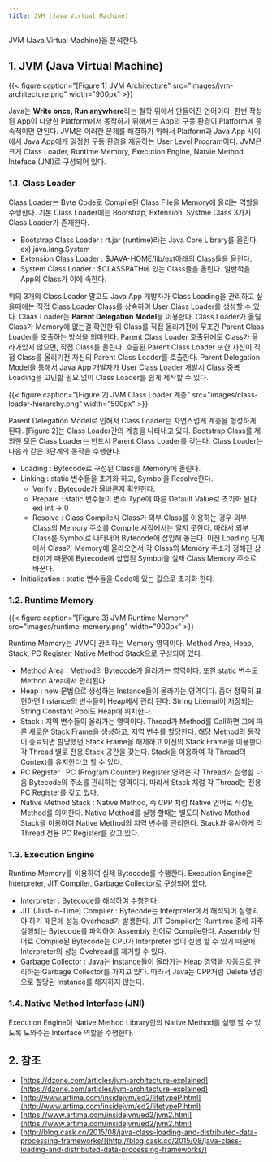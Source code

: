 ```yaml
---
title: JVM (Java Virtual Machine)
---
```


JVM (Java Virtual Machine)을 분석한다.

## 1. JVM (Java Virtual Machine)

{{< figure caption="[Figure 1] JVM Architecture" src="images/jvm-architecture.png" width="900px" >}}

Java는 **Write once, Run anywhere**라는 철학 위에서 만들어진 언어이다. 한번 작성된 App이 다양한 Platform에서 동작하기 위해서는 App의 구동 환경이 Platform에 종속적이면 안된다. JVM은 이러한 문제를 해결하기 위해서 Platform과 Java App 사이에서 Java App에게 일정한 구동 환경을 제공하는 User Level Program이다. JVM은 크게 Class Loader, Runtime Memory, Execution Engine, Natvie Method Inteface (JNI)로 구성되어 있다.

### 1.1. Class Loader

Class Loader는 Byte Code로 Compile된 Class File을 Memory에 올리는 역할을 수행한다. 기본 Class Loader에는 Bootstrap, Extension, Systme Class 3가지 Class Loader가 존재한다.

* Bootstrap Class Loader : rt.jar (runtime)라는 Java Core Library를 올린다. ex) java.lang.System
* Extension Class Loader : $JAVA-HOME/lib/ext아래의 Class들을 올린다.
* System Class Loader : $CLASSPATH에 있는 Class들을 올린다. 일반적을 App의 Class가 이에 속한다.

위의 3개의 Class Loader 말고도 Java App 개발자가 Class Loading을 관리하고 싶을때에는 직접 Class Loader Class를 상속하여 User Class Loader를 생성할 수 있다. Claas Loader는 **Parent Delegation Model**을 이용한다. Class Loader가 올릴 Class가 Memory에 없는걸 확인한 뒤 Class를 직접 올리기전에 무조건 Parent Class Loader를 호출하는 방식을 의미한다. Parent Class Loader 호출뒤에도 Class가 올라가있지 않으면, 직접 Class를 올린다. 호출된 Parent Class Loader 또한 자신이 직접 Class를 올리기전 자신의 Parent Class Loader를 호출한다. Parent Delegation Model을 통해서 Java App 개발자가 User Class Loader 개발시 Class 중복 Loading을 고민할 필요 없이 Class Loader를 쉽게 제작할 수 있다.

{{< figure caption="[Figure 2] JVM Class Loader 계층" src="images/class-loader-hierarchy.png" width="500px" >}}

Parent Delegation Model로 인해서 Class Loader는 자연스럽게 계층을 형성하게 된다. [Figure 2]는 Class Loader간의 계층을 나타내고 있다. Bootstrap Class를 제외한 모든 Class Loader는 반드시 Parent Class Loader를 갖는다. Class Loader는 다음과 같은 3단계의 동작을 수행한다.

* Loading : Bytecode로 구성된 Class를 Memory에 올린다.
* Linking : static 변수들을 초기화 하고, Symbol을 Resolve한다.
  * Verify : Bytecode가 올바른지 확인한다.
  * Prepare : static 변수들이 변수 Type에 따른 Default Value로 초기화 된다. ex) int -> 0
  * Resolve : Class Compile시 Class가 외부 Class를 이용하는 경우 외부 Class의 Memory 주소를 Compile 시점에서는 알지 못한다. 따라서 외부 Class를 Symbol로 나타내어 Bytecode에 삽입해 놓는다. 이전 Loading 단계에서 Class가 Memory에 올라오면서 각 Class의 Memory 주소가 정해진 상태이기 때문에 Bytecode에 삽입된 Symbol을 실제 Class Memory 주소로 바꾼다.
* Initialization : static 변수들을 Code에 있는 값으로 초기화 한다.

### 1.2. Runtime Memory

{{< figure caption="[Figure 3] JVM Runtime Memory" src="images/runtime-memory.png" width="900px" >}}

Runtime Memory는 JVM이 관리하는 Memory 영역이다. Method Area, Heap, Stack, PC Register, Native Method Stack으로 구성되어 있다.

* Method Area : Method의 Bytecode가 올라가는 영역이다. 또한 static 변수도 Method Area에서 관리된다.
* Heap : new 문법으로 생성하는 Instance들이 올라가는 영역이다. 좀더 정확히 표현하면 Instance의 변수들이 Heap에서 관리 된다. String Liternal이 저장되는 String Constant Pool도 Heap에 위치한다.
* Stack : 지역 변수들이 올라가는 영역이다. Thread가 Method를 Call하면 그에 따른 새로운 Stack Frame을 생성하고, 지역 변수를 할당한다. 해당 Method의 동작이 종료되면 할당했던 Stack Frame을 해제하고 이전의 Stack Frame을 이용한다. 각 Thread 별로 전용 Stack 공간을 갖는다. Stack을 이용하여 각 Thread의 Context를 유지한다고 할 수 있다.
* PC Register : PC (Program Counter) Register 영역은 각 Thread가 실행할 다음 Bytecode의 주소를 관리하는 영역이다. 따라서 Stack 처럼 각 Thread는 전용 PC Register를 갖고 있다.
* Native Method Stack : Native Method, 즉 CPP 처럼 Native 언어로 작성된 Method를 의미한다. Native Method를 실행 할때는 별도의 Native Method Stack을 이용하여 Native Method의 지역 변수를 관리한다. Stack과 유사하게 각 Thread 전용 PC Register를 갖고 있다.

### 1.3. Execution Engine

Runtime Memory를 이용하여 실제 Bytecode를 수행한다. Execution Engine은 Interpreter, JIT Compiler, Garbage Collector로 구성되어 있다.

* Interpreter : Bytecode를 해석하여 수행한다.
* JIT (Just-In-Time) Compiler : Bytecode는 Interpreter에서 해석되어 실행되야 하기 때문에 성능 Overhead가 발생한다. JIT Compiler는 Rumtime 중에 자주 실행되는 Bytecode를 파악하여 Assembly 언어로 Compile한다. Assembly 언어로 Compile된 Bytecode는 CPU가 Interpreter 없이 실행 할 수 있기 때문에 Interpreter의 성능 Ovehread를 제거할 수 있다.
* Garbage Collector : Java는 Instance들이 올라가는 Heap 영역을 자동으로 관리하는 Garbage Collector를 가지고 있다. 따라서 Java는 CPP처럼 Delete 명령으로 할당된 Instance를 해지하지 않는다.

### 1.4. Native Method Interface (JNI)

Execution Engine이 Native Method Library안의 Native Method를 실행 할 수 있도록 도와주는 Interface 역할을 수행한다.

## 2. 참조
* [https://dzone.com/articles/jvm-architecture-explained](https://dzone.com/articles/jvm-architecture-explained)
* [http://www.artima.com/insidejvm/ed2/lifetypeP.html](http://www.artima.com/insidejvm/ed2/lifetypeP.html)
* [https://www.artima.com/insidejvm/ed2/jvm2.html](https://www.artima.com/insidejvm/ed2/jvm2.html)
* [http://blog.cask.co/2015/08/java-class-loading-and-distributed-data-processing-frameworks/](http://blog.cask.co/2015/08/java-class-loading-and-distributed-data-processing-frameworks/)
